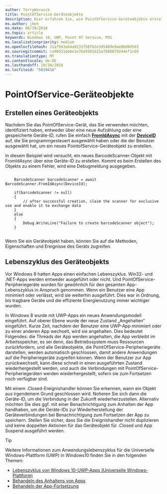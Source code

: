 ```yaml
---
author: TerryWarwick
title: PointOfService-Geräteobjekte
description: Hier erfahren Sie, wie PointOfService-Geräteobjekte erstellt werden.
ms.author: jken
ms.date: 06/19/2018
ms.topic: article
keywords: Windows 10, UWP, Point Of Service, POS
ms.localizationpriority: medium
ms.openlocfilehash: 31af943ab4a9231f58fb2e3d5489e9ae80d8d565
ms.sourcegitcommit: ca96031debe1e76d4501621a7680079244ef1c60
ms.translationtype: MT
ms.contentlocale: de-DE
ms.lasthandoff: 10/30/2018
ms.locfileid: "5819416"
---
```

# <a name="pointofservice-device-objects"></a>PointOfService-Geräteobjekte

## <a name="creating-a-device-object"></a>Erstellen eines Geräteobjekts
Nachdem Sie das PointOfService-Gerät, das Sie verwenden möchten, identifiziert haben, entweder über eine neue Aufzählung oder eine gespeicherte Geräte-ID, rufen Sie einfach [**FromIdAsync**](https://docs.microsoft.com/uwp/api/windows.devices.pointofservice.barcodescanner.fromidasync) mit der [**DeviceID**](https://docs.microsoft.com/uwp/api/windows.devices.enumeration.deviceinformation.id) auf, die Sie programmgesteuert ausgewählt haben oder die der Benutzer ausgewählt hat, um ein neues PointofService-Geräteobjekt zu erstellen.

In diesem Beispiel wird versucht, ein neues BarcodeScanner-Objekt mit FromIdAsync über eine Geräte-ID zu erstellen. Kommt es beim Erstellen des Objekts zu einem Fehler, wird eine Debugmeldung ausgegeben.

```Csharp

    BarcodeScanner barcodeScanner = await BarcodeScanner.FromIdAsync(DeviceId);

    if(barcodeScanner != null)
    {
        // after successful creation, claim the scanner for exclusive use and enable it to exchange data
    }
    else
    {
        Debug.WriteLine("Failure to create barcodeScanner object");
    }
    
```

Wenn Sie ein Geräteobjekt haben, können Sie auf die Methoden, Eigenschaften und Ereignisse des Geräts zugreifen.  

## <a name="device-object-lifecycle"></a>Lebenszyklus des Geräteobjekts
Vor Windows 8 hatten Apps einen einfachen Lebenszyklus. Win32- und .NET-Apps werden entweder ausgeführt oder nicht. Und PointOfService-Peripheriegeräte wurden für gewöhnlich für den gesamten App-Lebenszyklus in Anspruch genommen. Wenn ein Benutzer eine App minimiert oder verlässt, wird sie weiterhin ausgeführt. Dies war in Ordnung, bis tragbare Geräte und die effiziente Energienutzung immer wichtiger wurden.

In Windows 8 wurde mit UWP-Apps ein neues Anwendungsmodell eingeführt. Auf oberer Ebene wurde der neue Zustand „Angehalten“ eingeführt. Kurze Zeit, nachdem der Benutzer eine UWP-App minimiert oder zu einer anderen App wechselt, wird sie angehalten. Dies bedeutet Folgendes: die Threads der App werden angehalten, die App verbleibt im Arbeitsspeicher, es sei denn, das Betriebssystem muss Ressourcen zurückfordern, und alle Geräteobjekte, die PointOfService-Peripheriegeräte darstellen, werden automatisch geschlossen, damit andere Anwendungen auf die Peripheriegeräte zugreifen können. Wenn der Benutzer zur App zurückwechselt, kann diese schnell in einen ausgeführten Zustand wiederhergestellt werden, und auch die Verbindungen mit PointOfService-Peripheriegeräten werden wiederhergestellt, sofern sie zum Fortsetzen noch verfügbar sind.

Mit einem <DeviceObject>.Closed-Ereignishandler können Sie erkennen, wann ein Objekt aus irgendeinem Grund geschlossen wird. Notieren Sie sich dann die Geräte-ID, um die Verbindung in der Zukunft wiederherzustellen.   Alternativ möchten Sie dies ggf. mit einer Benachrichtigung zum Anhalten der App handhaben, um die Geräte-IDs zur Wiederherstellung der Geräteverbindungen bei Benachrichtigung zum Fortsetzen der App zu speichern.  Stellen Sie sicher, dass Sie die Ereignishandler nicht duplizieren und keine doppelten Aktionen für das Geräteobjekt für <DeviceObject>.Closed und App Suspend ausgeführt werden.

> [!TIP]
> Weitere Informationen zum Anwendungslebenszyklus für die Universelle Windows-Plattform (UWP) in Windows10 finden Sie in den folgenden Themen:
> - [Lebenszyklus von Windows 10-UWP-Apps (Universelle Windows-Plattform)](../launch-resume/app-lifecycle.md)
> - [Behandeln des Anhaltens von Apps](../launch-resume/suspend-an-app.md)
> - [Behandeln der App-Fortsetzung](../launch-resume/resume-an-app.md)
